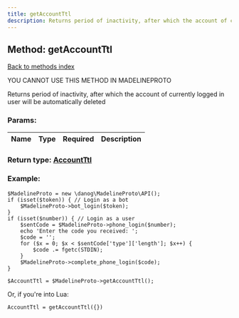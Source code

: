 ```yaml
---
title: getAccountTtl
description: Returns period of inactivity, after which the account of currently logged in user will be automatically deleted
---
```

## Method: getAccountTtl  
[Back to methods index](index.md)


YOU CANNOT USE THIS METHOD IN MADELINEPROTO


Returns period of inactivity, after which the account of currently logged in user will be automatically deleted

### Params:

| Name     |    Type       | Required | Description |
|----------|:-------------:|:--------:|------------:|


### Return type: [AccountTtl](../types/AccountTtl.md)

### Example:


```
$MadelineProto = new \danog\MadelineProto\API();
if (isset($token)) { // Login as a bot
    $MadelineProto->bot_login($token);
}
if (isset($number)) { // Login as a user
    $sentCode = $MadelineProto->phone_login($number);
    echo 'Enter the code you received: ';
    $code = '';
    for ($x = 0; $x < $sentCode['type']['length']; $x++) {
        $code .= fgetc(STDIN);
    }
    $MadelineProto->complete_phone_login($code);
}

$AccountTtl = $MadelineProto->getAccountTtl();
```

Or, if you're into Lua:

```
AccountTtl = getAccountTtl({})
```

